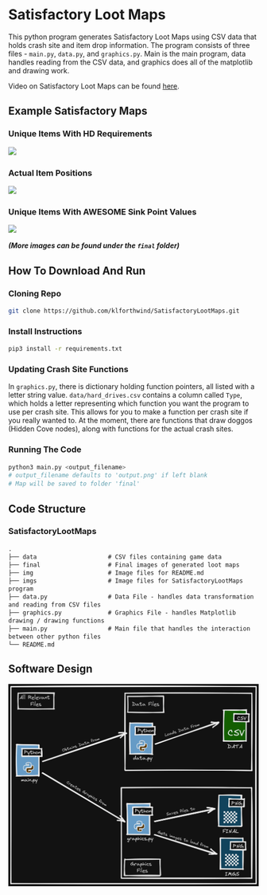# Satisfactory Loot Maps
This python program generates Satisfactory Loot Maps using CSV data that holds crash site and item drop information. The program consists of three files - `main.py`, `data.py`, and `graphics.py`. Main is the main program, data handles reading from the CSV data, and graphics does all of the matplotlib and drawing work.

Video on Satisfactory Loot Maps can be found [here](https://youtu.be/Uh9rmpF6Kw0).

## Example Satisfactory Maps

### Unique Items With HD Requirements
![](final/U7/unique_reqs_LB.png)

### Actual Item Positions
![](final/U5/actual_item_pos_0_003_2800dpi.png)


### Unique Items With AWESOME Sink Point Values
![](final/U5/unique_points_KJ.png)

***(More images can be found under the `final` folder)***


## How To Download And Run
### Cloning Repo
```sh
git clone https://github.com/klforthwind/SatisfactoryLootMaps.git
```

### Install Instructions
```sh
pip3 install -r requirements.txt
```

### Updating Crash Site Functions
In `graphics.py`, there is dictionary holding function pointers, all listed with a letter string value. `data/hard_drives.csv` contains a column called `Type`, which holds a letter representing which function you want the program to use per crash site. This allows for you to make a function per crash site if you really wanted to. At the moment, there are functions that draw doggos (Hidden Cove nodes), along with functions for the actual crash sites.

### Running The Code
```sh
python3 main.py <output_filename>
# output_filename defaults to 'output.png' if left blank
# Map will be saved to folder 'final'
```

## Code Structure
### SatisfactoryLootMaps
```
.
├── data                    # CSV files containing game data
├── final                   # Final images of generated loot maps
├── img                     # Image files for README.md
├── imgs                    # Image files for SatisfactoryLootMaps program
├── data.py                 # Data File - handles data transformation and reading from CSV files
├── graphics.py             # Graphics File - handles Matplotlib drawing / drawing functions
├── main.py                 # Main file that handles the interaction between other python files
└── README.md
```

## Software Design
![](img/SatisfactoryLootMaps_FileStructure.png)
